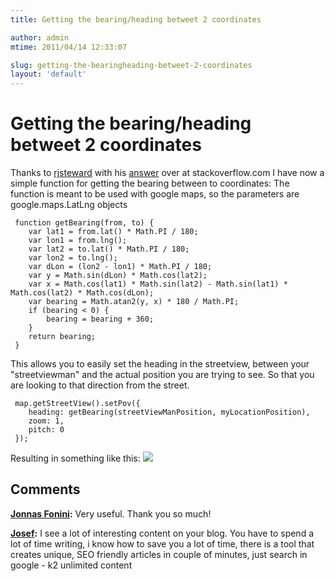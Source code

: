 ```yaml
---
title: Getting the bearing/heading betweet 2 coordinates

author: admin
mtime: 2011/04/14 12:33:07

slug: getting-the-bearingheading-betweet-2-coordinates
layout: 'default'
---
```


# Getting the bearing/heading betweet 2 coordinates

Thanks to [rjsteward](http://stackoverflow.com/users/76639/rjsteward) with his [answer](http://stackoverflow.com/questions/1971585/mapping-math-and-javascript) over at stackoverflow.com I have now a simple function for getting the bearing between to coordinates: The function is meant to be used with google maps, so the parameters are google.maps.LatLng objects 
```
 function getBearing(from, to) {
	var lat1 = from.lat() * Math.PI / 180;
	var lon1 = from.lng();
	var lat2 = to.lat() * Math.PI / 180;
	var lon2 = to.lng();
	var dLon = (lon2 - lon1) * Math.PI / 180;
	var y = Math.sin(dLon) * Math.cos(lat2);
	var x = Math.cos(lat1) * Math.sin(lat2) - Math.sin(lat1) * Math.cos(lat2) * Math.cos(dLon);
	var bearing = Math.atan2(y, x) * 180 / Math.PI;
	if (bearing < 0) {
	    bearing = bearing + 360;
	}
	return bearing;
 }
```
 This allows you to easily set the heading in the streetview, between your "streetviewman" and the actual position you are trying to see. So that you are looking to that direction from the street. 
```
 map.getStreetView().setPov({
	heading: getBearing(streetViewManPosition, myLocationPosition),
	zoom: 1,
	pitch: 0
 }); 
```
 Resulting in something like this: 
 ![](/images//streetview-heading.png)

## Comments

**[Jonnas Fonini](#2974 "2012-09-11 15:48:49"):** Very useful. Thank you so much!

**[Josef](#3475 "2014-07-17 22:19:37"):** I see a lot of interesting content on your blog. You have to spend a lot of time writing, i know how to save you a lot of time, there is a tool that creates unique, SEO friendly articles in couple of minutes, just search in google - k2 unlimited content

